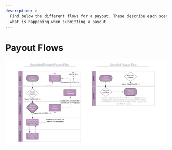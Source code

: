 ```yaml
---
description: >-
  Find below the different flows for a payout. These describe each scenario and
  what is happening when submitting a payout.
---
```


# Payout Flows

![](../../.gitbook/assets/copy-of-payouts-flows.png)


